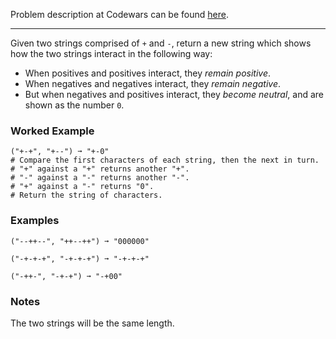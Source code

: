 Problem description at Codewars can be found
[here](https://www.codewars.com/kata/65128732b5aff40032a3d8f0/train/python).

-------------

Given two strings comprised of `+` and `-`, return a new string which shows how the two
strings interact in the following way:

* When positives and positives interact, they _remain positive_.
* When negatives and negatives interact, they _remain negative_.
* But when negatives and positives interact, they _become neutral_, and are shown as the
  number `0`.

### Worked Example
```
("+-+", "+--") ➞ "+-0"
# Compare the first characters of each string, then the next in turn.
# "+" against a "+" returns another "+".
# "-" against a "-" returns another "-".
# "+" against a "-" returns "0".
# Return the string of characters.
```

### Examples
```
("--++--", "++--++") ➞ "000000"

("-+-+-+", "-+-+-+") ➞ "-+-+-+"

("-++-", "-+-+") ➞ "-+00"
```

### Notes
The two strings will be the same length.
